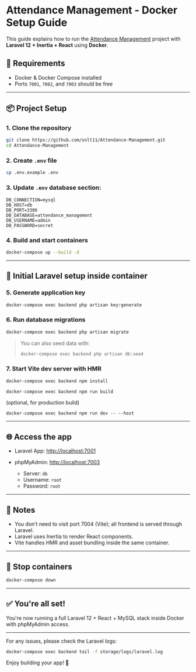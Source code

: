 # Attendance Management - Docker Setup Guide

This guide explains how to run the [Attendance Management](https://github.com/snlt11/Attendance-Management.git) project with **Laravel 12 + Inertia + React** using **Docker**.

## 🚀 Requirements

* Docker & Docker Compose installed
* Ports `7001`, `7002`, and `7003` should be free

---

## 📦 Project Setup

### 1. Clone the repository

```bash
git clone https://github.com/snlt11/Attendance-Management.git
cd Attendance-Management
```

### 2. Create `.env` file

```bash
cp .env.example .env
```

### 3. Update `.env` database section:

```env
DB_CONNECTION=mysql
DB_HOST=db
DB_PORT=3306
DB_DATABASE=attendance_management
DB_USERNAME=admin
DB_PASSWORD=secret
```

### 4. Build and start containers

```bash
docker-compose up --build -d
```

---

## 🔧 Initial Laravel setup inside container

### 5. Generate application key

```bash
docker-compose exec backend php artisan key:generate
```

### 6. Run database migrations

```bash
docker-compose exec backend php artisan migrate
```

> You can also seed data with:
>
> ```bash
> docker-compose exec backend php artisan db:seed
> ```

### 7. Start Vite dev server with HMR

```bash
docker-compose exec backend npm install

docker-compose exec backend npm run build
```
(optional, for production build)
```
docker-compose exec backend npm run dev -- --host
```

---

## 🌐 Access the app

* Laravel App: [http://localhost:7001](http://localhost:7001)
* phpMyAdmin: [http://localhost:7003](http://localhost:7003)

  * Server: `db`
  * Username: `root`
  * Password: `root`

---

## 📌 Notes

* You don’t need to visit port 7004 (Vite); all frontend is served through Laravel.
* Laravel uses Inertia to render React components.
* Vite handles HMR and asset bundling inside the same container.

---

## 🛑 Stop containers

```bash
docker-compose down
```

---

## ✅ You're all set!

You're now running a full Laravel 12 + React + MySQL stack inside Docker with phpMyAdmin access.

---

For any issues, please check the Laravel logs:

```bash
docker-compose exec backend tail -f storage/logs/laravel.log
```

Enjoy building your app! 🎉
